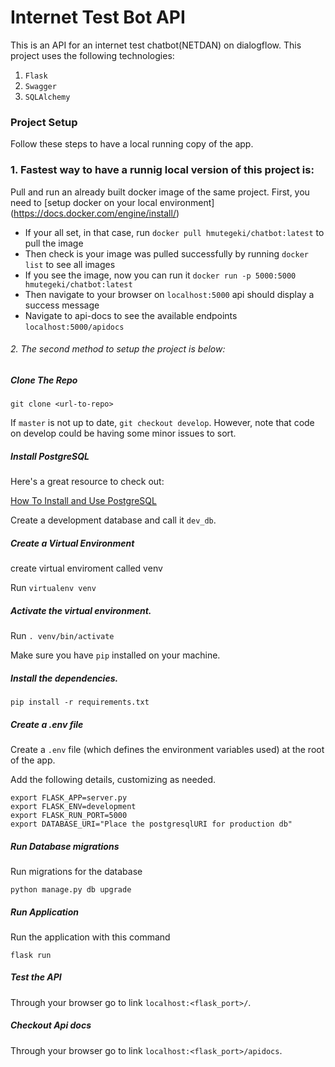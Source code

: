 #  Internet Test Bot API
This is an API for an internet test chatbot(NETDAN) on dialogflow.
This project uses the following technologies: 

1. `Flask`
2. `Swagger` 
3. `SQLAlchemy`


### Project Setup

Follow these steps to have a local running copy of the app.

### 1. Fastest way to have a runnig local version of this project is:
Pull and run an already built docker image of the same project. 
First, you need to [setup docker on your local environment] (https://docs.docker.com/engine/install/)

- If your all set, in that case, run `docker pull hmutegeki/chatbot:latest` to pull the image
- Then check is your image was pulled successfully by running `docker list` to see all images 
- If you see the image, now you can run it `docker run -p 5000:5000 hmutegeki/chatbot:latest`
- Then navigate to your browser on `localhost:5000` api should display a success message
- Navigate to api-docs to see the available endpoints `localhost:5000/apidocs`



###### 2. The second method to setup the project is below:
##### Clone The Repo

`git clone <url-to-repo>`

If `master` is not up to date, `git checkout develop`. However, note that code on develop could be having some minor issues to sort.

##### Install PostgreSQL

Here's a great resource to check out:

[How To Install and Use PostgreSQL](https://www.digitalocean.com/community/tutorials/how-to-install-and-use-postgresql-on-ubuntu-18-04)

Create a development database and call it `dev_db`.

##### Create a Virtual Environment

create virtual enviroment called venv

Run `virtualenv venv`

##### Activate the virtual environment.

Run `. venv/bin/activate`

Make sure you have `pip` installed on your machine.

##### Install the dependencies.

`pip install -r requirements.txt`

##### Create a .env file
Create a `.env` file (which defines the environment variables used) at the root of the app.

Add the following details, customizing as needed.

```
export FLASK_APP=server.py
export FLASK_ENV=development
export FLASK_RUN_PORT=5000
export DATABASE_URI="Place the postgresqlURI for production db"
```
##### Run Database migrations
 
Run migrations for the database

`python manage.py db upgrade`

##### Run Application
 
Run the application with this command

`flask run`

##### Test the API

Through your browser go to link `localhost:<flask_port>/`.


##### Checkout Api docs

Through your browser go to link `localhost:<flask_port>/apidocs`.
